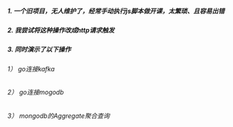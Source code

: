
##### 1. 一个旧项目，无人维护了，经常手动执行js脚本做开课，太繁琐、且容易出错

##### 2. 我尝试将这种操作改成http请求触发

##### 3. 同时演示了以下操作
######   1） go连接kafka
######   2） go连接mogodb
######   3） mongodb的Aggregate聚合查询